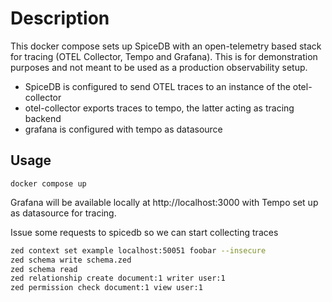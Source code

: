# Description

This docker compose sets up SpiceDB with an open-telemetry based stack for tracing (OTEL Collector, Tempo and Grafana).
This is for demonstration purposes and not meant to be used as a production observability setup.

- SpiceDB is configured to send OTEL traces to an instance of the otel-collector
- otel-collector exports traces to tempo, the latter acting as tracing backend
- grafana is configured with tempo as datasource

## Usage

```shell
docker compose up
```

Grafana will be available locally at http://localhost:3000 with Tempo set up as datasource for tracing.

Issue some requests to spicedb so we can start collecting traces

```bash
zed context set example localhost:50051 foobar --insecure
zed schema write schema.zed
zed schema read
zed relationship create document:1 writer user:1
zed permission check document:1 view user:1
```
